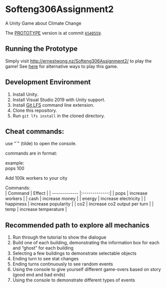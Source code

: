 # Softeng306Assignment2

A Unity Game about Climate Change

The [PROTOTYPE](https://github.com/saddboys/Softeng306Assignment2/releases/tag/PROTOTYPE) version is at commit [`6540559`](https://github.com/saddboys/Softeng306Assignment2/tree/6540559ba1dfd242085a232972afadc403623bb7).

## Running the Prototype

Simply visit http://ernestwong.nz/Softeng306Assignment2/ to play the game!
See [here](https://github.com/saddboys/Softeng306Assignment2/releases/tag/PROTOTYPE) for alternative ways to play this game.

## Development Environment

1. Install Unity.
2. Install Visual Studio 2019 with Unity support.
3. Install [Git LFS](https://git-lfs.github.com/) command line extension.
4. Clone this repository.
5. Run `git lfs install` in the cloned directory.

## Cheat commands:

use "\`" (tilde) to open the console.

commands are in format:  
<command> <whole number>
  
example:  
pops 100

Add 100k workers to your city

Commands:  
| Command       | Effect        |
| ------------- |:-------------:|
| pops        | increase workers |
| cash        | increase money      |
| energy      | increase electricity      |
| happiness   | increase popularity      |
| co2         | increase co2 output per turn      |
| temp        | increase temperature      |
  

## Recommended path to explore all mechanics

1. Run through the tutorial to show the dialogue
2. Build one of each building, demonstrating the information box for each and “ghost” for each building
3. Selecting a few buildings to demonstrate selectable objects
4. Ending turn to see stat changes
5. Ending turns continuously to see random events
6. Using the console to give yourself different game-overs based on story (good end and bad ends)
7. Using the console to demonstrate different types of events
